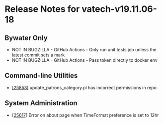 
# Release Notes for vatech-v19.11.06-18

## Bywater Only

- NOT IN BUGZILLA - GitHub Actions - Only run unit tests job unless the latest commit sets a mark
- NOT IN BUGZILLA - GitHub Actions - Pass token directly to docker env

## Command-line Utilities

- [[25853]](http://bugs.koha-community.org/bugzilla3/show_bug.cgi?id=25853) update_patrons_category.pl has incorrect permissions in repo

## System Administration

- [[25617]](http://bugs.koha-community.org/bugzilla3/show_bug.cgi?id=25617) Error on about page when TimeFormat preference is set to 12hr


